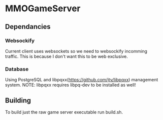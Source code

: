 # MMOGameServer

## Dependancies

### Websockify
Current client uses websockets so we need to websockify incomming traffic.
This is because I don't want this to be web exclusive.

### Database
Using PostgreSQL and libpqxx(https://github.com/jtv/libpqxx) management system. NOTE: libpqxx requires libpq-dev to be installed as well!


## Building
To build just the raw game server executable run build.sh.
